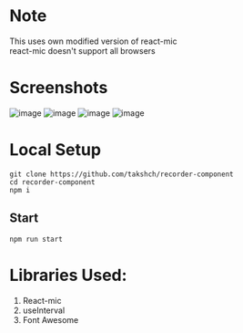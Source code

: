 # Note 
This uses own modified version of react-mic    
react-mic doesn't support all browsers

# Screenshots
![image](https://user-images.githubusercontent.com/26649558/133843103-82030cb6-4240-4cfe-b513-24a440a09c82.png)
![image](https://user-images.githubusercontent.com/26649558/133843129-9575b6be-8cef-46d5-a49e-c21caa909785.png)
![image](https://user-images.githubusercontent.com/26649558/133843146-c58da050-303b-40e2-bd46-2619a32d17df.png)
![image](https://user-images.githubusercontent.com/26649558/133843162-0bd2e08b-8c48-426d-b715-f66fea005b5e.png)


# Local Setup

```
git clone https://github.com/takshch/recorder-component
cd recorder-component
npm i 
```
## Start
`npm run start`

# Libraries Used:
1. React-mic
2. useInterval
3. Font Awesome
